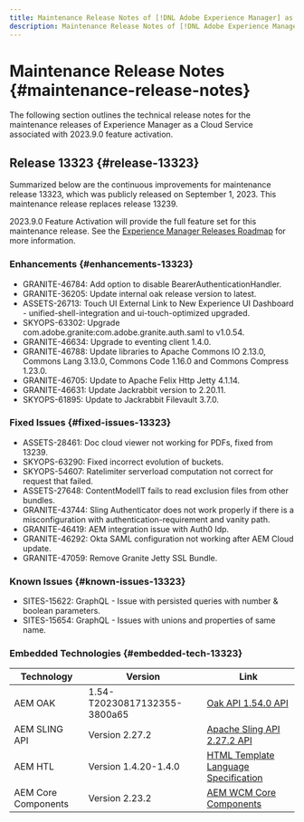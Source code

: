 ```yaml
---
title: Maintenance Release Notes of [!DNL Adobe Experience Manager] as a Cloud Service associated with 2023.9.0 feature activation.
description: Maintenance Release Notes of [!DNL Adobe Experience Manager] as a Cloud Service associated with 2023.9.0 feature activation.
---
```

# Maintenance Release Notes {#maintenance-release-notes}

The following section outlines the technical release notes for the maintenance releases of Experience Manager as a Cloud Service associated with 2023.9.0 feature activation.

## Release 13323 {#release-13323}

Summarized below are the continuous improvements for maintenance release 13323, which was publicly released on September 1, 2023. This maintenance release replaces release 13239.

2023.9.0 Feature Activation will provide the full feature set for this maintenance release. See the [Experience Manager Releases Roadmap](https://experienceleague.adobe.com/docs/experience-manager-release-information/aem-release-updates/update-releases-roadmap.html) for more information.

### Enhancements {#enhancements-13323}

- GRANITE-46784: Add option to disable BearerAuthenticationHandler.
- GRANITE-36205: Update internal oak release version to latest.
- ASSETS-26713: Touch UI External Link to New Experience UI Dashboard - unified-shell-integration and ui-touch-optimized upgraded.
- SKYOPS-63302: Upgrade com.adobe.granite:com.adobe.granite.auth.saml to v1.0.54.
- GRANITE-46634: Upgrade to eventing client 1.4.0.
- GRANITE-46788: Update libraries to Apache Commons IO 2.13.0, Commons Lang 3.13.0, Commons Code 1.16.0 and Commons Compress 1.23.0.
- GRANITE-46705: Update to Apache Felix Http Jetty 4.1.14.
- GRANITE-46631: Update Jackrabbit version to 2.20.11.
- SKYOPS-61895: Update to Jackrabbit Filevault 3.7.0.

### Fixed Issues {#fixed-issues-13323}

- ASSETS-28461: Doc cloud viewer not working for PDFs, fixed from 13239.
- SKYOPS-63290: Fixed incorrect evolution of buckets.
- SKYOPS-54607: Ratelimiter serverload computation not correct for request that failed.
- ASSETS-27648: ContentModelIT fails to read exclusion files from other bundles.
- GRANITE-43744: Sling Authenticator does not work properly if there is a misconfiguration with authentication-requirement and vanity path.
- GRANITE-46419: AEM integration issue with Auth0 Idp.
- GRANITE-46292: Okta SAML configuration not working after AEM Cloud update.
- GRANITE-47059: Remove Granite Jetty SSL Bundle.

### Known Issues {#known-issues-13323}

- SITES-15622: GraphQL - Issue with persisted queries with number & boolean parameters.
- SITES-15654: GraphQL - Issues with unions and properties of same name.

### Embedded Technologies {#embedded-tech-13323}

|Technology|Version|Link|
|---|---|---|
|AEM OAK |1.54-T20230817132355-3800a65|[Oak API 1.54.0 API](https://www.javadoc.io/doc/org.apache.jackrabbit/oak-api/1.54.0/index.html)| 
|AEM SLING API |Version 2.27.2 |[Apache Sling API 2.27.2 API](https://www.javadoc.io/doc/org.apache.sling/org.apache.sling.api/latest/index.html)|
|AEM HTL|Version 1.4.20-1.4.0 |[HTML Template Language Specification](https://github.com/adobe/htl-spec)|
|AEM Core Components|Version 2.23.2|[AEM WCM Core Components](https://github.com/adobe/aem-core-wcm-components)|
